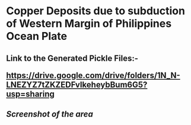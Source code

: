 <h1>Copper Deposits due to subduction of Western Margin of Philippines Ocean Plate
  
<h2> Link to the Generated Pickle Files:-
  
  https://drive.google.com/drive/folders/1N_N-LNEZYZ7tZKZEDFvIkeheybBum6G5?usp=sharing

<h2><i>Screenshot of the area</i>
